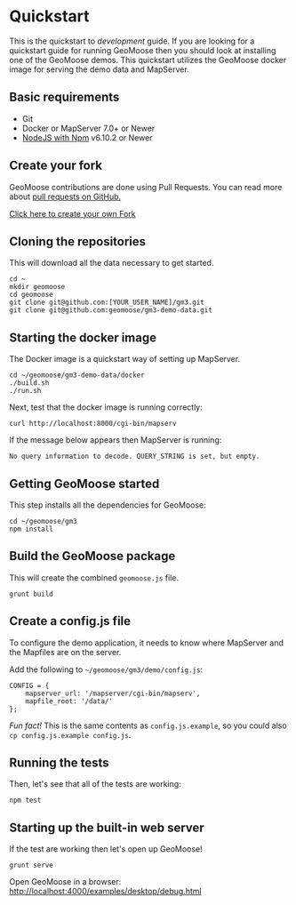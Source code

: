 # Quickstart

This is the quickstart to *development* guide. If you are looking for a quickstart guide for running GeoMoose then you should look at installing one of the GeoMoose demos. This quickstart utilizes the GeoMoose docker image for serving the demo data and MapServer.

## Basic requirements

* Git
* Docker or MapServer 7.0+ or Newer
* [NodeJS with Npm](https://nodejs.org/) v6.10.2 or Newer

## Create your fork

GeoMoose contributions are done using Pull Requests.  You can read more about [pull requests on GitHub.](https://help.github.com/articles/about-pull-requests/)

<a target="_blank" class="github-button" href="https://github.com/geomoose/gm3/fork" aria-label="Fork geomoose/gm3 on GitHub">Click here to create your own Fork</a>

## Cloning the repositories

This will download all the data necessary to get started.

```
cd ~
mkdir geomoose
cd geomoose
git clone git@github.com:[YOUR_USER_NAME]/gm3.git
git clone git@github.com:geomoose/gm3-demo-data.git
```

## Starting the docker image 

The Docker image is a quickstart way of setting up MapServer.

```
cd ~/geomoose/gm3-demo-data/docker
./build.sh
./run.sh
```

Next, test that the docker image is running correctly:

```
curl http://localhost:8000/cgi-bin/mapserv
```

If the message below appears then MapServer is running:
```
No query information to decode. QUERY_STRING is set, but empty.
```

## Getting GeoMoose started

This step installs all the dependencies for GeoMoose:
```
cd ~/geomoose/gm3
npm install
```

## Build the GeoMoose package

This will create the combined `geomoose.js` file.
```
grunt build
```

## Create a config.js file
To configure the demo application, it needs to know where MapServer and the Mapfiles are on the server.

Add the following to `~/geomoose/gm3/demo/config.js`:
```
CONFIG = {
    mapserver_url: '/mapserver/cgi-bin/mapserv',
    mapfile_root: '/data/'
};
```

*Fun fact!* This is the same contents as `config.js.example`, so you could also `cp config.js.example config.js`.

## Running the tests

Then, let's see that all of the tests are working:
```
npm test
```

## Starting up the built-in web server

If the test are working then let's open up GeoMoose!
```
grunt serve
```

Open GeoMoose in a browser: [http://localhost:4000/examples/desktop/debug.html](http://localhost:4000/examples/desktop/debug.html)


